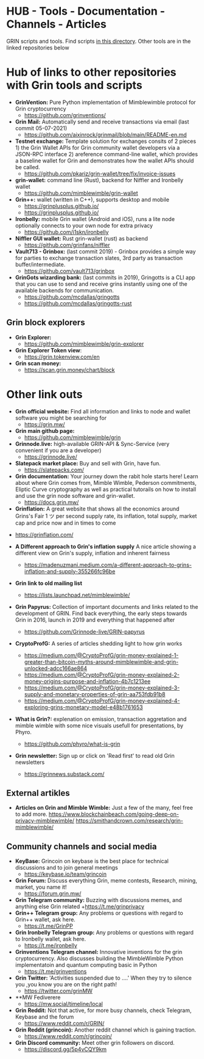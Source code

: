 # HUB - Tools - Documentation - Channels - Articles
GRIN scripts and tools. Find scripts [in this directory](https://github.com/grincc/tools/tree/main/scripts). Other tools are in the linked repositories below

# Hub of links to other repositories with Grin tools and scripts
* **GrinVention:** Pure Python implementation of Mimblewimble protocol for Grin cryptocurrency 
  + https://github.com/grinventions/
* **Grin Mail:** Automatically send and receive transactions via email (last commit 05-07-2021)
  + https://github.com/aixinrock/grinmail/blob/main/README-en.md
* **Testnet exchange:** Template solution for exchanges consits of 2 pieces 1) the Grin Wallet APIs for Grin community wallet developers via a JSON-RPC interface 2) areference command-line wallet, which provides a baseline wallet for Grin and demonstrates how the wallet APIs should be called.
  + https://github.com/pkariz/grin-wallet/tree/fix/invoice-issues
* **grin-wallet:** command line (Rust), backend for Niffler and Ironbelly wallet
  + https://github.com/mimblewimble/grin-wallet
* **Grin++:** wallet (written in C++), supports desktop and mobile
  + https://grinplusplus.github.io/
  + https://grinplusplus.github.io/
* **Ironbelly:** mobile Grin wallet (Android and iOS), runs a lite node optionally connects to your own node for extra privacy
  + https://github.com/i1skn/ironbelly
* **Niffler GUI wallet:** Rust grin-wallet (rust) as backend
  + https://github.com/grinfans/niffler
* **Vault713 - Grinbox:** (last commit 2019) - Grinbox provides a simple way for parties to exchange transaction slates, 3rd party as transaction buffer/intermediate.
  + https://github.com/vault713/grinbox
* **GrinGots wizarding bank:** (last commits in 2019), Gringotts is a CLI app that you can use to send and receive grins instantly using one of the available backends for communication.
  + https://github.com/mcdallas/gringotts
  + https://github.com/mcdallas/gringotts-rust

## Grin block explorers
* **Grin Explorer:**
  + https://github.com/mimblewimble/grin-explorer
* **Grin Explorer Token view**:
  + https://grin.tokenview.com/en
* **Grin scan money:**
  + https://scan.grin.money/chart/block

# Other link outs
* **Grin official website:** Find all information and links to node and wallet software you might be searching for
  + https://grin.mw/
* **Grin main github page:**
  + https://github.com/mimblewimble/grin
* **Grinnode.live:** high-available GRIN-API & Sync-Service (very convenient if you are a developer)
  + https://grinnode.live/
* **Slatepack market place:** Buy and sell with Grin, have fun.
  + https://slatepacks.com/
* **Grin documentation:** Your journey down the rabit hole starts here! Learn about where Grin comes from, Mimble Wimble, Pederson commitments, Eliptic Curve cryptography as well as practical tutorails on how to install and use the grin node software and grin-wallet.
  + https://docs.grin.mw/
* **Grinflation:** A great website that shows all the economics around Grins's Fair 1   ツ per second supply rate, its inflation, total supply, market cap and price now and in times to come
+  https://grinflation.com/
* **A Different approach to Grin's inflation supply** A nice article showing a different view on Grin's supply, inflation and inherent fairness
  + https://madenuzmani.medium.com/a-different-approach-to-grins-inflation-and-supply-355266fc96be
* **Grin link to old mailing list**
  + https://lists.launchpad.net/mimblewimble/
* **Grin Papyrus:** Collection of important documents and links related to the development of GRIN. Find back everything, the early steps towards Grin in 2016, launch in 2019 and everything that happened after
  + https://github.com/Grinnode-live/GRIN-papyrus

* **CryptoProfG:** A series of articles shedding light to how grin works 
  + https://medium.com/@CryptoProfG/grin-money-explained-1-greater-than-bitcoin-myths-around-mimblewimble-and-grin-unlocked-adcc166ae864
  + https://medium.com/@CryptoProfG/grin-money-explained-2-money-origins-purpose-and-inflation-4b7c1213ee  
  + https://medium.com/@CryptoProfG/grin-money-explained-3-supply-and-monetary-properties-of-grin-aa753fdb91b8 
  + https://medium.com/@CryptoProfG/grin-money-explained-4-exploring-grins-monetary-model-e48b1761653 

* **What is Grin?:** explenation on emission, transaction aggretation and mimble wimble with some nice visuals usefull for presentations, by Phyro.
  + https://github.com/phyro/what-is-grin
* **Grin newsletter:** Sign up or click on 'Read first' to read old Grin newsletters
  + https://grinnews.substack.com/

## External artikles 
* **Articles on Grin and Mimble Wimble:** Just a few of the many, feel free to add more.
https://www.blockchainbeach.com/going-deep-on-privacy-mimblewimble/
https://smithandcrown.com/research/grin-mimblewimble/

## Community channels and social media
* **KeyBase:** Grincoin on keybase is the best place for technical discussions and to join general meetings
  + https://keybase.io/team/grincoin
* **Grin Forum:** Discuss everything Grin, meme contests, Research, mining, market, you name it!
  + https://forum.grin.mw/
* **Grin Telegram community:** Buzzing with discussions memes, and anything else Grin related
  +https://t.me/grinprivacy
* **Grin++ Telegram group:** Any problems or questions with regard to Grin++ wallet, ask here.
  + https://t.me/GrinPP
* **Grin Ironbelly Telegram group:** Any problems or questions with regard to Ironbelly wallet, ask here. 
  + https://t.me/ironbelly
* **Grinventions Telegram channel:** Innovative inventions for the grin cryptocurrency. Also discusses building the MimbleWimble Python implementatoin and quantum computing basic in Python
  + https://t.me/grinventions
* **Grin Twitter:** 'Activities suspended due to ....' When they try to silence you ,you know you are on the right path!
  + https://twitter.com/grinMW
* **MW Fediverere
  + https://mw.social/timeline/local
* **Grin Reddit:** Not that active, for more busy channels, check Telegram, Keybase and the forum
  + https://www.reddit.com/r/GRIN/
* **Grin Reddit (grincoin):** Another reddit channel which is gaining traction.
  + https://www.reddit.com/r/grincoin/
* **Grin Discord community:** Meet other grin followers on discord.
  + https://discord.gg/5p4vCQY9km
